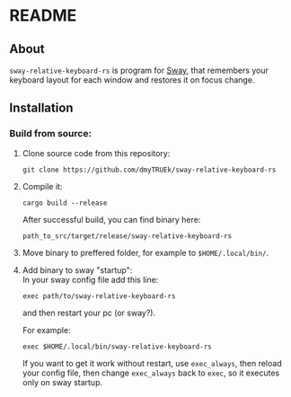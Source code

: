 # README

## About
`sway-relative-keyboard-rs` is program for [Sway](https://swaywm.org/),
that remembers your keyboard layout for each window and restores it on focus change.



## Installation
### Build from source:
1. Clone source code from this repository:  
   ```
   git clone https://github.com/dmyTRUEk/sway-relative-keyboard-rs
   ```

2. Compile it:  
   ```
   cargo build --release
   ```

   After successful build, you can find binary here:  
   ```
   path_to_src/target/release/sway-relative-keyboard-rs
   ```

3. Move binary to preffered folder, for example to `$HOME/.local/bin/`.

4. Add binary to sway "startup":  
   In your sway config file add this line:  
   ```
   exec path/to/sway-relative-keyboard-rs
   ```  
   and then restart your pc (or sway?).

   For example:  
   ```
   exec $HOME/.local/bin/sway-relative-keyboard-rs
   ```

   If you want to get it work without restart,
   use `exec_always`, then reload your config file,
   then change `exec_always` back to `exec`,
   so it executes only on sway startup.

